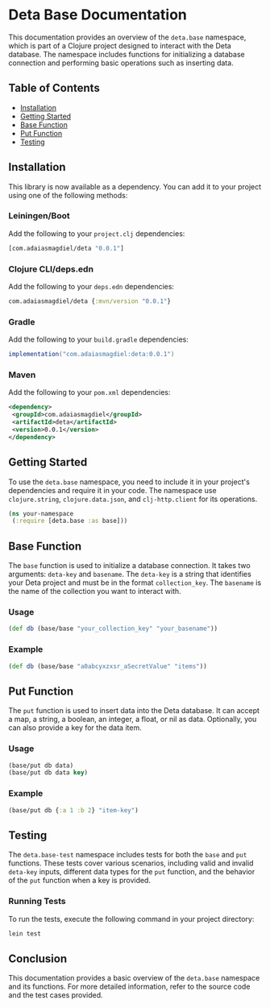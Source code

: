 # Deta Base Documentation

This documentation provides an overview of the `deta.base` namespace, which is part of a Clojure project designed to interact with the Deta database. The namespace includes functions for initializing a database connection and performing basic operations such as inserting data.

## Table of Contents

-   [Installation](#installation)
-   [Getting Started](#getting-started)
-   [Base Function](#base-function)
-   [Put Function](#put-function)
-   [Testing](#testing)

## Installation

This library is now available as a dependency. You can add it to your project using one of the following methods:

### Leiningen/Boot

Add the following to your `project.clj` dependencies:

```clojure
[com.adaiasmagdiel/deta "0.0.1"]
```

### Clojure CLI/deps.edn

Add the following to your `deps.edn` dependencies:

```clojure
com.adaiasmagdiel/deta {:mvn/version "0.0.1"}
```

### Gradle

Add the following to your `build.gradle` dependencies:

```gradle
implementation("com.adaiasmagdiel:deta:0.0.1")
```

### Maven

Add the following to your `pom.xml` dependencies:

```xml
<dependency>
 <groupId>com.adaiasmagdiel</groupId>
 <artifactId>deta</artifactId>
 <version>0.0.1</version>
</dependency>
```

## Getting Started

To use the `deta.base` namespace, you need to include it in your project's dependencies and require it in your code. The namespace use `clojure.string`, `clojure.data.json`, and `clj-http.client` for its operations.

```clojure
(ns your-namespace
 (:require [deta.base :as base]))
```

## Base Function

The `base` function is used to initialize a database connection. It takes two arguments: `deta-key` and `basename`. The `deta-key` is a string that identifies your Deta project and must be in the format `collection_key`. The `basename` is the name of the collection you want to interact with.

### Usage

```clojure
(def db (base/base "your_collection_key" "your_basename"))
```

### Example

```clojure
(def db (base/base "a0abcyxzxsr_aSecretValue" "items"))
```

## Put Function

The `put` function is used to insert data into the Deta database. It can accept a map, a string, a boolean, an integer, a float, or nil as data. Optionally, you can also provide a key for the data item.

### Usage

```clojure
(base/put db data)
(base/put db data key)
```

### Example

```clojure
(base/put db {:a 1 :b 2} "item-key")
```

## Testing

The `deta.base-test` namespace includes tests for both the `base` and `put` functions. These tests cover various scenarios, including valid and invalid `deta-key` inputs, different data types for the `put` function, and the behavior of the `put` function when a key is provided.

### Running Tests

To run the tests, execute the following command in your project directory:

```bash
lein test
```

## Conclusion

This documentation provides a basic overview of the `deta.base` namespace and its functions. For more detailed information, refer to the source code and the test cases provided.
